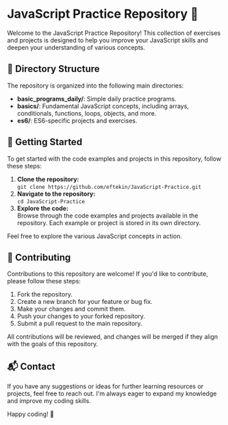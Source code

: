 # JavaScript Practice Repository 🚀

Welcome to the JavaScript Practice Repository! This collection of exercises and projects is designed to help you improve your JavaScript skills and deepen your understanding of various concepts.

## 📂 Directory Structure

The repository is organized into the following main directories:

- **basic_programs_daily/**: Simple daily practice programs.
- **basics/**: Fundamental JavaScript concepts, including arrays, conditionals, functions, loops, objects, and more.
- **es6/**: ES6-specific projects and exercises.

## 🚀 Getting Started

To get started with the code examples and projects in this repository, follow these steps:

1. **Clone the repository:**  
   `git clone https://github.com/eftekin/JavaScript-Practice.git`
2. **Navigate to the repository:**  
   `cd JavaScript-Practice`
3. **Explore the code:**  
   Browse through the code examples and projects available in the repository. Each example or project is stored in its own directory.

Feel free to explore the various JavaScript concepts in action.

## 🤝 Contributing

Contributions to this repository are welcome! If you'd like to contribute, please follow these steps:

1. Fork the repository.
2. Create a new branch for your feature or bug fix.
3. Make your changes and commit them.
4. Push your changes to your forked repository.
5. Submit a pull request to the main repository.

All contributions will be reviewed, and changes will be merged if they align with the goals of this repository.

## 📬 Contact

If you have any suggestions or ideas for further learning resources or projects, feel free to reach out. I'm always eager to expand my knowledge and improve my coding skills.

Happy coding! 🎉
